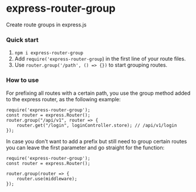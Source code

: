 # express-router-group

Create route groups in express.js

### Quick start

1. `npm i express-router-group`
2. Add `require('express-router-group`) in the first line of your route files.
3. Use `router.group('/path', () => {})` to start grouping routes.

### How to use

For prefixing all routes with a certain path, you use the group method added to the express router, as the following example:

```
require('express-router-group');
const router = express.Router();
router.group("/api/v1", router => {
    router.get("/login", loginController.store); // /api/v1/login 
});
```

In case you don't want to add a prefix but still need to group certain routes you can leave the first parameter and go straight for the function:

```
require('express-router-group');
const router = express.Router();
 
router.group(router => {
    router.use(middleware);
});
```
